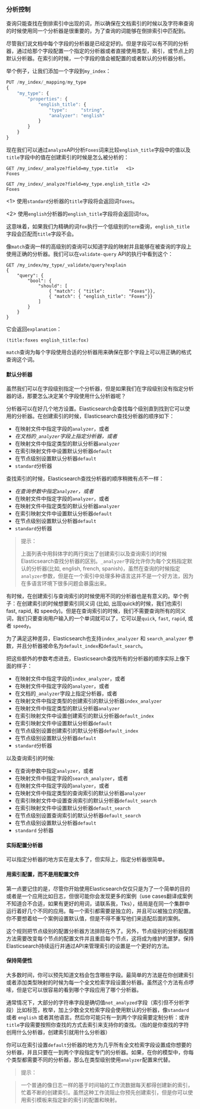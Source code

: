 ### 分析控制

查询只能查找在倒排索引中出现的词，所以确保在文档索引的时候以及字符串查询的时候使用同一个分析器是很重要的，为了查询的词能够在倒排索引中匹配到。

尽管我们说文档中每个字段的分析器是已经定好的。但是字段可以有不同的分析器，通过给那个字段配置一个指定的分析器或者直接使用类型，索引，或节点上的默认分析器。在索引的时候，一个字段的值会被配置的或者默认的分析器分析。

举个例子，让我们添加一个字段到`my_index`：

```Javascript
PUT /my_index/_mapping/my_type
{
    "my_type": {
        "properties": {
            "english_title": {
                "type":     "string",
                "analyzer": "english"
            }
        }
    }
}
```

现在我们可以通过`analyze`API分析`Foxes`词来比较`english_title`字段中的值以及`title`字段中的值在创建索引的时候是怎么被分析的：

```Javacript
GET /my_index/_analyze?field=my_type.title   <1>
Foxes

GET /my_index/_analyze?field=my_type.english_title <2>
Foxes
```

<1> 使用`standard`分析器的`title`字段将会返回词`foxes`。

<2> 使用`english`分析器的`english_title`字段将会返回词`fox`。

这意味着，如果我们为精确的词`fox`执行一个低级别的`term`查询，`english_title`字段会匹配而`title`字段不会。

像`match`查询一样的高级别的查询可以知道字段的映射并且能够在被查询的字段上使用正确的分析器。我们可以在`validate-query` API的执行中看到这个：

```Javacript
GET /my_index/my_type/_validate/query?explain
{
    "query": {
        "bool": {
            "should": [
                { "match": { "title":         "Foxes"}},
                { "match": { "english_title": "Foxes"}}
            ]
        }
    }
}
```

它会返回`explanation`：

    (title:foxes english_title:fox)

`match`查询为每个字段使用合适的分析器用来确保在那个字段上可以用正确的格式查询这个词。

#### 默认分析器

虽然我们可以在字段级别指定一个分析器，但是如果我们在字段级别没有指定分析器的话，那要怎么决定某个字段使用什么分析器呢？

分析器可以在好几个地方设置。Elasticsearch会查找每个级别直到找到它可以使用的分析器。在创建索引的时候，Elasticsearch查找分析器的顺序如下：

* 在映射文件中指定字段的`analyzer`，或者
* *在文档的`_analyzer`字段上指定分析器，或者*
* 在映射文件中指定类型的默认分析器`analyzer`
* 在索引映射文件中设置默认分析器`default`
* 在节点级别设置默认分析器`default`
* `standard`分析器

查找索引的时候，Elasticsearch查找分析器的顺序稍微有点不一样：

* *在查询参数中指定`analyzer`，或者*
* 在映射文件中指定字段的`analyzer`，或者
* 在映射文件中指定类型的默认分析器`analyzer`
* 在索引映射文件中设置默认分析器`default`
* 在节点级别设置默认分析器`default`
* `standard`分析器

> 提示：
>
> 上面列表中用斜体字的两行突出了创建索引以及查询索引的时候Elasticsearch查找分析器的区别。`_analyzer`字段允许你为每个文档指定默认的分析器(比如, english, french, spanish)，虽然在查询的时候指定`analyzer`参数，但是在一个索引中处理多种语言这并不是一个好方法，因为在多语言环境下很多问题会暴露出来。

有时候，在创建索引与查询索引的时候使用不同的分析器也是有意义的。举个例子：在创建索引的时候想要索引同义词 (比如, 出现quick的时候，我们也索引 fast, rapid, 和 speedy)。但是在查询索引的时候，我们不需要查询所有的同义词，我们只要查询用户输入的一个单词就可以了，它可以是`quick`,
`fast`, `rapid`, 或者 `speedy`。

为了满足这种差异，Elasticsearch也支持`index_analyzer` 和 `search_analyzer` 参数，并且分析器被命名为`default_index`和`default_search`。

把这些额外的参数考虑进去，Elasticsearch查找所有的分析器的顺序实际上像下面的样子：

* 在映射文件中指定字段的`index_analyzer`，或者
* 在映射文件中指定字段的`analyzer`，或者
* 在文档的`_analyzer`字段上指定分析器，或者
* 在映射文件中指定类型的创建索引的默认分析器`index_analyzer`
* 在映射文件中指定类型的默认分析器`analyzer`
* 在索引映射文件中设置创建索引的默认分析器`default_index`
* 在索引映射文件中设置默认分析器`default`
* 在节点级别设置创建索引的默认分析器`default_index`
* 在节点级别设置默认分析器`default`
* `standard`分析器

以及查询索引的时候:

* 在查询参数中指定`analyzer`，或者
* 在映射文件中指定字段的`search_analyzer`，或者
* 在映射文件中指定字段的`analyzer`，或者
* 在映射文件中指定类型的查询索引的默认分析器`analyzer`
* 在索引映射文件中设置查询索引的默认分析器`default_search`
* 在索引映射文件中设置默认分析器`default_search`
* 在节点级别设置查询索引的默认分析器`default_search`
* 在节点级别设置默认分析器`default`
* `standard` 分析器

#### 实际配置分析器

可以指定分析器的地方实在是太多了，但实际上，指定分析器很简单。

#### 用索引配置，而不是用配置文件

第一点要记住的是，尽管你开始使用Elasticsearch仅仅只是为了一个简单的目的或者是一个应用比如日志，但很可能你会发现更多的案例（use cases翻译成案例不知道合不合适，如果有更好的用词，请联系我，Tks），结局是在同一个集群中运行着好几个不同的应用。每一个索引都需要是独立的，并且可以被独立的配置。你不要想着给一个案例设置默认值，但是不得不重写他们来适配后面的案例。

这个规则把节点级别的配置分析器方法排除在外了。另外，节点级别的分析器配置方法需要改变每个节点的配置文件并且重启每个节点，这将成为维护的噩梦。保持Elasticsearch持续运行并通过API来管理索引的设置是一个更好的方法。

#### 保持简便性

大多数时间，你可以预先知道文档会包含哪些字段。最简单的方法是在你创建索引或者添加类型映射的时候为每一个全文检索字段设置分析器。虽然这个方法有点啰嗦，但是它可以很容易的看到哪个字段应用了哪个分析器。

通常情况下，大部分的字符串字段是确切值`not_analyzed`字段（索引但不分析字段）比如标签，枚举，加上少数全文检索字段会使用默认的分析器，像`standard` 或者 `english` 或者其他语言。然后你可能只有一到两个字段需要定制分析：或许`title`字段需要按照你查找的方式去索引来支持你的查找。（指的是你查找的字符创用什么分析器，创建索引就用什么分析器）

你可以在索引设置`default`分析器的地方为几乎所有全文检索字段设置成你想要的分析器，并且只要在一到两个字段指定专门的分析器。如果，在你的模型中，你每个类型都需要不同的分析器，那么在类型级别使用`analyzer`配置来代替。

> 提示：

> 一个普通的像日志一样的基于时间轴的工作流数据每天都得创建新的索引，忙着不断的创建索引。虽然这种工作流阻止你预先创建索引，但是你可以使用索引模板来指定新的索引的配置和映射。

<!--
=== Controlling Analysis

Queries can find only terms that actually ((("full text search", "controlling analysis")))((("analysis", "controlling")))exist in the inverted index, so it
is important to ensure that the same analysis process is applied both to the
document at index time, and to the query string at search time so that the
terms in the query match the terms in the inverted index.

Although we say _document_, analyzers are determined per field.((("analyzers", "determined per-field"))) Each
field can have a different analyzer, either by configuring a specific analyzer
for that field or by falling back on the type, index, or node defaults.  At
index time, a field's value is analyzed by using the configured or default
analyzer for that field.

For instance, let's add a new field to `my_index`:

[source,js]
--------------------------------------------------
PUT /my_index/_mapping/my_type
{
    "my_type": {
        "properties": {
            "english_title": {
                "type":     "string",
                "analyzer": "english"
            }
        }
    }
}
--------------------------------------------------
// SENSE: 100_Full_Text_Search/30_Analysis.json

Now we can compare how values in the `english_title` field and the `title` field are
analyzed at index time by using the `analyze` API to analyze the word `Foxes`:

[source,js]
--------------------------------------------------
GET /my_index/_analyze?field=my_type.title   <1>
Foxes

GET /my_index/_analyze?field=my_type.english_title <2>
Foxes
--------------------------------------------------
// SENSE: 100_Full_Text_Search/30_Analysis.json

<1> Field `title`, which uses the default `standard` analyzer, will return the
    term `foxes`.

<2> Field `english_title`, which uses the `english` analyzer, will return the term
    `fox`.

This means that, were we to run a low-level `term` query for the exact term
`fox`, the `english_title` field would match but the `title` field would
not.

High-level queries like the `match` query understand field mappings and can
apply the correct analyzer for each field being queried.((("match query", "applying appropriate analyzer to each field"))) We can see this
in action with ((("validate query API")))the `validate-query` API:


[source,js]
--------------------------------------------------
GET /my_index/my_type/_validate/query?explain
{
    "query": {
        "bool": {
            "should": [
                { "match": { "title":         "Foxes"}},
                { "match": { "english_title": "Foxes"}}
            ]
        }
    }
}
--------------------------------------------------
// SENSE: 100_Full_Text_Search/30_Analysis.json

which returns this `explanation`:

    (title:foxes english_title:fox)

The `match` query uses the appropriate analyzer for each field to ensure
that it looks for each term in the correct format for that field.

==== Default Analyzers

While we can specify an analyzer at the field level,((("full text search", "controlling analysis", "default analyzers")))((("analyzers", "default"))) how do we determine which
analyzer is used for a field if none is specified at the field level?

Analyzers can be specified at several levels.  Elasticsearch works through
each level until it finds an analyzer that it can use.  At index time, the
order ((("indexing", "applying analyzers")))is as follows:

* The `analyzer` defined in the field mapping, else
* _The analyzer defined in the `_analyzer` field of the document, else_
* The default `analyzer` for the `type`, which defaults to
* The analyzer named `default` in the index settings, which defaults to
* The analyzer named `default` at node level, which defaults to
* The `standard` analyzer

At search time, the ((("searching", "applying analyzers")))sequence is slightly different:

* _The `analyzer` defined in the query itself, else_
* The `analyzer` defined in the field mapping, else
* The default `analyzer` for the `type`, which defaults to
* The analyzer named `default` in the index settings, which defaults to
* The analyzer named `default` at node level, which defaults to
* The `standard` analyzer

[NOTE]
====
The two lines in italics in the preceding lists highlight differences in the index time sequence and the search time sequence.  The `_analyzer` field allows you to specify a default analyzer for each document (for example, `english`, `french`, `spanish`) while the `analyzer` parameter in the query specifies which analyzer to use on the query string. However, this is not the best way to handle multiple languages
in a single index because of the pitfalls highlighted in <<languages>>.
====

Occasionally, it makes sense to use a different analyzer at index and search
time.((("analyzers", "using different analyzers at index and search time"))) For instance, at index time we may want to index synonyms (for example, for every
occurrence of `quick`, we also index `fast`, `rapid`, and `speedy`). But at
search time, we don't need to search for all of these synonyms.  Instead we
can just look up the single word that the user has entered, be it `quick`,
`fast`, `rapid`, or `speedy`.

To enable this distinction, Elasticsearch also supports ((("index_analyzer parameter")))((("search_analyzer parameter")))the `index_analyzer`
and `search_analyzer` parameters, and((("default_search parameter"))) ((("default_index analyzer")))analyzers named `default_index` and
`default_search`.

Taking these extra parameters into account, the _full_ sequence at index time
really looks like this:

* The `index_analyzer` defined in the field mapping, else
* The `analyzer` defined in the field mapping, else
* The analyzer defined in the `_analyzer` field of the document, else
* The default `index_analyzer` for the `type`, which defaults to
* The default `analyzer` for the `type`, which defaults to
* The analyzer named `default_index` in the index settings, which defaults to
* The analyzer named `default` in the index settings, which defaults to
* The analyzer named `default_index` at node level, which defaults to
* The analyzer named `default` at node level, which defaults to
* The `standard` analyzer

And at search time:

* The `analyzer` defined in the query itself, else
* The `search_analyzer` defined in the field mapping, else
* The `analyzer` defined in the field mapping, else
* The default `search_analyzer` for the `type`, which defaults to
* The default `analyzer` for the `type`, which defaults to
* The analyzer named `default_search` in the index settings, which defaults to
* The analyzer named `default` in the index settings, which defaults to
* The analyzer named `default_search` at node level, which defaults to
* The analyzer named `default` at node level, which defaults to
* The `standard` analyzer

==== Configuring Analyzers in Practice

The sheer number of places where you can specify an analyzer is quite
overwhelming.((("full text search", "controlling analysis", "configuring analyzers in practice")))((("analyzers", "configuring in practice")))  In practice, though, it is pretty simple.

===== Use index settings, not config files

The first thing to remember is that, even though you may start out using
Elasticsearch for a single purpose or a single application such as logging,
chances are that you will find more use cases and end up running several
distinct applications on the same cluster.  Each index needs to be independent
and independently configurable. You don't want to set defaults for one use
case, only to have to override them for another use case later.

This rules out configuring analyzers at the node level.  Additionally,
configuring analyzers at the node level requires changing the config file on every
node and restarting every node, which becomes a maintenance nightmare. It's a
much better idea to keep Elasticsearch running and to manage settings only via
the API.

===== Keep it simple

Most of the time, you will know what fields your documents will contain ahead
of time.  The simplest approach is to set the analyzer for each full-text
field when you create your index or add type mappings.  While this approach is
slightly more verbose, it enables you to easily see which analyzer is being applied
to each field.

Typically, most of your string fields will be exact-value `not_analyzed`
fields such as tags or enums, plus a handful of full-text fields that will
use some default analyzer like `standard` or `english` or some other language.
Then you may have one or two fields that need custom analysis: perhaps the
`title` field needs to be indexed in a way that supports _find-as-you-type_.

You can set the `default` analyzer in the index to the analyzer you want to
use for almost all full-text fields, and just configure the specialized
analyzer on the one or two fields that need it.  If, in your model, you need
a different default analyzer per type, then use the type level `analyzer`
setting instead.

[NOTE]
====
A common work flow for time based data like logging is to create a new index
per day on the fly by just indexing into it.  While this work flow prevents
you from creating your index up front, you can still use 
http://bit.ly/1ygczeq[index templates]
to specify the settings and mappings that a new index should have.
====
-->
